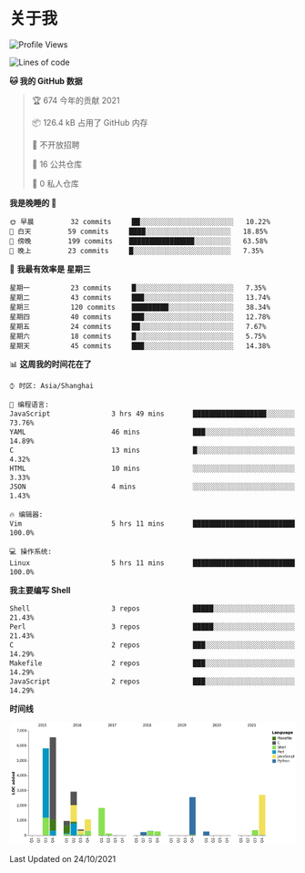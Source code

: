# 关于我

<!--START_SECTION:waka-->
![Profile Views](http://img.shields.io/badge/%E4%B8%AA%E4%BA%BA%E5%B0%81%E9%9D%A2%E8%A7%82%E7%9C%8B%E6%AC%A1%E6%95%B0-1-blue)

![Lines of code](https://img.shields.io/badge/%E4%BB%8E%E3%80%8C%E4%BD%A0%E5%A5%BD%E4%B8%96%E7%95%8C%E3%80%8D%E6%88%91%E5%B7%B2%E7%BB%8F%E5%86%99%E4%BA%86-26355%20%E8%A1%8C%E4%BB%A3%E7%A0%81-blue)

**🐱 我的 GitHub 数据** 

> 🏆 674 今年的贡献 2021
 > 
> 📦 126.4 kB 占用了 GitHub 内存 
 > 
> 🚫 不开放招聘
 > 
> 📜 16 公共仓库 
 > 
> 🔑 0 私人仓库  
 > 
**我是晚睡的 🦉** 

```text
🌞 早晨         32 commits     ██░░░░░░░░░░░░░░░░░░░░░░░   10.22% 
🌆 白天         59 commits     ████░░░░░░░░░░░░░░░░░░░░░   18.85% 
🌃 傍晚         199 commits    ████████████████░░░░░░░░░   63.58% 
🌙 晚上         23 commits     █░░░░░░░░░░░░░░░░░░░░░░░░   7.35%

```
📅 **我最有效率是 星期三** 

```text
星期一          23 commits     █░░░░░░░░░░░░░░░░░░░░░░░░   7.35% 
星期二          43 commits     ███░░░░░░░░░░░░░░░░░░░░░░   13.74% 
星期三          120 commits    █████████░░░░░░░░░░░░░░░░   38.34% 
星期四          40 commits     ███░░░░░░░░░░░░░░░░░░░░░░   12.78% 
星期五          24 commits     ██░░░░░░░░░░░░░░░░░░░░░░░   7.67% 
星期六          18 commits     █░░░░░░░░░░░░░░░░░░░░░░░░   5.75% 
星期天          45 commits     ███░░░░░░░░░░░░░░░░░░░░░░   14.38%

```


📊 **这周我的时间花在了** 

```text
⌚︎ 时区: Asia/Shanghai

💬 编程语言: 
JavaScript               3 hrs 49 mins       ██████████████████░░░░░░░   73.76% 
YAML                     46 mins             ███░░░░░░░░░░░░░░░░░░░░░░   14.89% 
C                        13 mins             █░░░░░░░░░░░░░░░░░░░░░░░░   4.32% 
HTML                     10 mins             ░░░░░░░░░░░░░░░░░░░░░░░░░   3.33% 
JSON                     4 mins              ░░░░░░░░░░░░░░░░░░░░░░░░░   1.43%

🔥 编辑器: 
Vim                      5 hrs 11 mins       █████████████████████████   100.0%

💻 操作系统: 
Linux                    5 hrs 11 mins       █████████████████████████   100.0%

```

**我主要编写 Shell** 

```text
Shell                    3 repos             █████░░░░░░░░░░░░░░░░░░░░   21.43% 
Perl                     3 repos             █████░░░░░░░░░░░░░░░░░░░░   21.43% 
C                        2 repos             ███░░░░░░░░░░░░░░░░░░░░░░   14.29% 
Makefile                 2 repos             ███░░░░░░░░░░░░░░░░░░░░░░   14.29% 
JavaScript               2 repos             ███░░░░░░░░░░░░░░░░░░░░░░   14.29%

```


**时间线**

![Chart not found](https://raw.githubusercontent.com/Arondight/Arondight/master/charts/bar_graph.png) 


 Last Updated on 24/10/2021
<!--END_SECTION:waka-->
